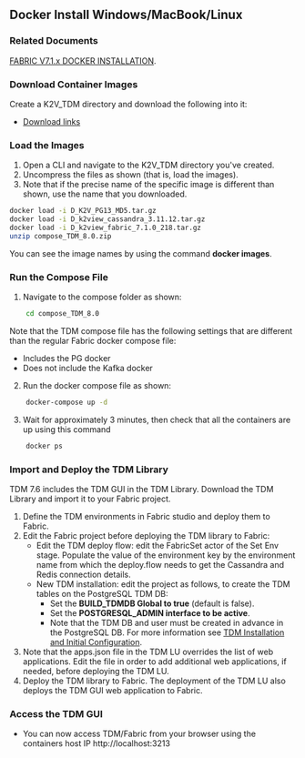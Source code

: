 ## Docker Install Windows/MacBook/Linux

### Related Documents

[FABRIC V7.1.x DOCKER INSTALLATION](/articles/98_maintenance_and_operational/Installations/Docker/Fabric/Fabric_Full_Docker_Install_V7.1.0.md).

### Download Container Images 

Create a K2V_TDM directory and download the following into it: 

<ul>
    <li><a href="https://k2view.sharepoint.com/:w:/r/sites/KS/Releases/K2V%20Product%20Documents/TDM/v8.x/V8.0/TDM%208.0_download_links.docx?d=w86a1bbb2c0194a7887934ae51a45e42b&csf=1&web=1&e=PKSaKH">Download links</a></li>
</ul>



### Load the Images 

1. Open a CLI and navigate to the K2V_TDM directory you've created. 
2. Uncompress the files as shown (that is, load the images). 
3. Note that if the precise name of the specific image is different than shown, use the name that you downloaded. 

~~~bash
docker load -i D_K2V_PG13_MD5.tar.gz
docker load -i D_k2view_cassandra_3.11.12.tar.gz 
docker load -i D_k2view_fabric_7.1.0_218.tar.gz 
unzip compose_TDM_8.0.zip
~~~

You can see the image names by using the command **docker images**. 

### Run the Compose File 

1. Navigate to the compose folder as shown: 
~~~bash
    cd compose_TDM_8.0
~~~
Note that the TDM compose file has the following settings that are different than the regular Fabric docker compose file:

- Includes the PG docker
- Does not include the Kafka docker

2. Run the docker compose file as shown: 

~~~bash
    docker-compose up -d
~~~
3. Wait for approximately 3 minutes, then check that all the containers are up using this command
~~~bash
    docker ps
~~~


### Import and Deploy the TDM Library 

TDM 7.6 includes the TDM GUI in the TDM Library. Download the TDM Library and import it to your Fabric project.

1. Define the TDM environments in Fabric studio and deploy them to Fabric.
2. Edit the Fabric project before deploying the TDM library to Fabric:
   - Edit the TDM deploy flow: edit the FabricSet actor of the Set Env stage. Populate the value of the environment key by the environment name from which the deploy.flow needs to get the Cassandra and Redis connection details.
   - New TDM  installation: edit the project as follows, to create the TDM tables on the PostgreSQL TDM DB:
     - Set the **BUILD_TDMDB Global to true** (default is false).
     - Set the  **POSTGRESQL_ADMIN interface to be active**.
     - Note that the TDM DB and user must be created in advance in the PostgreSQL DB. For more information see [TDM Installation and Initial Configuration](/articles/TDM/tdm_configuration/01_tdm_installation.md).
3. Note that the apps.json file in the TDM LU overrides the list of web applications. Edit the file in order to add additional web applications, if needed, before deploying the TDM LU. 
4. Deploy the TDM library to Fabric. The deployment of the TDM LU also deploys the TDM GUI web application to Fabric.



### Access the TDM GUI 

- You can now access TDM/Fabric from your browser using the containers host IP 
  http://localhost:3213

